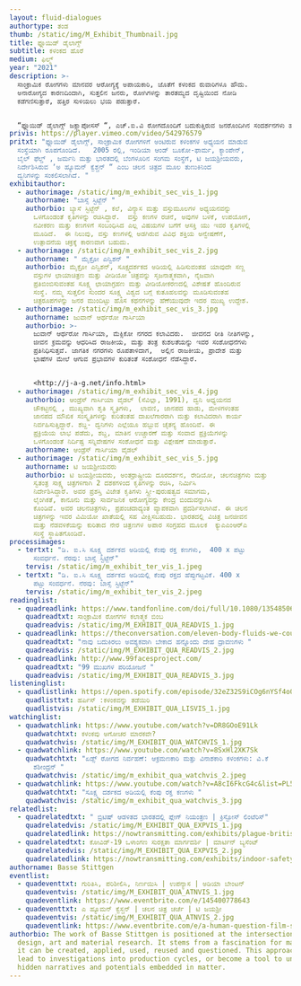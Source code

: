 ```yaml
---
layout: fluid-dialogues
authortype: ತಂಡ
thumb: /static/img/M_Exhibit_Thumbnail.jpg
title: ಫ್ಲೂಯಿಡ್‌ ಡೈಲಾಗ್ಸ್‌
subtitle: ಕಳಂಕದ ಹೊರೆ
medium: ಫಿಲ್ಮ್
year: "2021"
description: >-
  ಸಾಂಕ್ರಾಮಿಕ ರೋಗಗಳು ಮಾನವರ ಆರೋಗ್ಯಕ್ಕೆ ಅಪಾಯಕಾರಿ, ಜೊತೆಗೆ ಕಳಂಕದ ರುವಾರಿಗಳೂ ಹೌದು. 
  ಅನಾರೋಗ್ಯದ ಕಾರಣದಿಂದಾಗಿ, ಸುತ್ತಲಿನ ಜನರು, ರೋಗಿಗಳನ್ನು ತಾರತಮ್ಯದ ದೃಷ್ಟಿಯಿಂದ ನೋಡಿ
  ಕಡೆಗಣಿಸುತ್ತಾರೆ, ಹತ್ತಿರ ಸುಳಿಯಲು ಭಯ ಪಡುತ್ತಾರೆ. 


  “ಫ್ಲೂಯಿಡ್‌ ಡೈಲಾಗ್ಸ್‌ ಜಕ್ಸ್ಟಾಪೋಸಸ್‌ “, ಎಚ್.ಐ.ವಿ ರೋಗದೊಂದಿಗೆ ಬದುಕುತ್ತಿರುವ ಜನರೊಂದಿಗಿನ ಸಂದರ್ಶನಗಳು ಹಾಗೂ ಸೂಕ್ಷ್ಮ ದರ್ಶಕದ ಮೂಲಕ ತೆಗೆಯಲಾದ ಅವರ ರಕ್ತದ ಫುಟೇಜ್‌ ಅನ್ನು ಒಳಗೊಂಡಿದೆ. ಈ ಪ್ರಸ್ತುತೀಕರಣದಲ್ಲಿ,  ಸಾಂಕ್ರಾಮಿಕ ರೋಗದಿಂದಾಗಿ, ಸಾಮಾಜಿಕ ಜೀವನದ ಮೇಲೆ ಆಗುವ ಪರಿಣಾಮಗಳ ಸೂಕ್ಷ್ಮ ಪ್ರತಿಬಿಂಬವು ಗೋಚರವಾಗುತ್ತದೆ.  ರೋಗ ಮತ್ತು ರೋಗಿಗಳ ಬಗೆಗೆ ನಮ್ಮಲ್ಲಿರುವ ತರ್ಕ ವಿಹೀನ ಭೀತಿ ಮತ್ತು ತಪ್ಪು ಕಲ್ಪನೆಯಿಂದಾಗಿ ರೋಗಿಗಳ ಸಾಮಾಜಿಕ ಜೀವನ ಮತ್ತು ಸಂಬಂಧಗಳು ಹೇಗೆ ಹಾನಿಗೀಡಾಗುತ್ತವೆ ಎಂಬುದನ್ನು ಕಲಾವಿದರು ಬೆಳಕಿಗೆ ತಂದಿದ್ದಾರೆ.
privis: https://player.vimeo.com/video/542976579
pritxt: "ಫ್ಲೂಯಿಡ್‌ ಡೈಲಾಗ್ಸ್‌, ಸಾಂಕ್ರಾಮಿಕ ರೋಗಗಳಿಗೆ ಅಂಟಿರುವ ಕಳಂಕಗಳ ಅಧ್ಯಯನ ಮಾಡುವ
  ಸಂಸ್ಥೆಯಾಗಿ ರೂಪಗೊಂಡಿದೆ.   2005 ರಲ್ಲಿ, ಇಂಡಿಯಾ ಆಂಡ್‌ ಬೂಕೋ-ಫಾರ್ಮ, ಕ್ಯಾಂಪೇನ್‌,
  ಬೈಲ್‌ ಫೆಲ್ಡ್ , ಜರ್ಮನಿ ಮತ್ತು ಭಾರತದಲ್ಲಿ ಬೆಂಗಳೂರಿನ ಸಂಗಮ ಸಂಸ್ಥೆಗೆ, ಟಿ ಜಯಶ್ರೀಯವರು,
  ನಿರ್ದೇಶಿಸಿರುವ ʼಅ ಹ್ಯೂಮನ್‌ ಕ್ವೆಶ್ಚನ್‌ “ ಎಂಬ ಚಲನ ಚಿತ್ರದ ಮೂಲ ತುಣುಕಿನಿಂದ
  ದ್ವನಿಗಳನ್ನು ಸಂಕಲಿಸಲಾಗಿದೆ. "
exhibitauthor:
  - authorimage: /static/img/m_exhibit_sec_vis_1.jpg
    authorname: "ಬಾಸ್ಸೆ ಸ್ಟಿಟ್ಜೆನ್‌ "
    authorbio: ಬ್ಯಾಸೆ ಸ್ಟಿಟ್ಜೆನ್‌ ‌, ಕಲೆ, ವಿನ್ಯಾಸ ಮತ್ತು ವಸ್ತುಮೂಲಗಳ ಅಧ್ಯಯನವನ್ನು
      ಒಳಗೊಂಡಂತೆ ಕೃತಿಗಳನ್ನು ರಚಿಸಿದ್ದಾರೆ.  ವಸ್ತು ಕಣಗಳ ರಚನೆ, ಅವುಗಳ ಬಳಕೆ, ಉಪಯೋಗ,
      ನವೀಕರಣ ಮತ್ತು ಕಣಗಳಿಗೆ ಸಂಬಂಧಿಸಿದ ಎಲ್ಲ ವಿಷಯಗಳ ಬಗೆಗೆ ಆಸಕ್ತಿ ಯು ಇವರ ಕೃತಿಗಳಲ್ಲಿ
      ಮೂಡಿದೆ.  ಈ ನಿಲುವು, ವಸ್ತು ಕಣಗಳಲ್ಲಿ ಅಡಗಿರುವ ವಿವಿಧ ಶಕ್ತಿಯ ಅನ್ವೇಷಣೆಗೆ,
      ಉತ್ಪಾದನೆಯ ಚಕ್ರಕ್ಕೆ ಕಾರಣವಾಗ ಬಹುದು.
  - authorimage: /static/img/m_exhibit_sec_vis_2.jpg
    authorname: " ಮೈಕ್ರೋ ಎನ್ವಿಶನ್‌ "
    authorbio: ಮೈಕ್ರೋ ಎನ್ವಿಶನ್‌, ಸೂಕ್ಷ್ಮದರ್ಶಕದ ಅಡಿಯಲ್ಲಿ ಹಿಡಿಸುವಂತಹ ಯಾವುದೇ ಸಣ್ಣ
      ವಸ್ತುಗಳ ಛಾಯಾಚಿತ್ರಣ ಮತ್ತು ವೀಡಿಯೋ ಚಿತ್ರವನ್ನು ಸೃಜನಾತ್ಮಕವಾಗಿ, ನೈಜವಾಗಿ
      ಪ್ರತಿಬಿಂಬಿಸುವಂತಹ ಸೂಕ್ಷ್ಮ ಛಾಯಾಗ್ರಹಣ ಮತ್ತು ವೀಡಿಯೋಕರಣದಲ್ಲಿ ವಿಶೇಷತೆ ಹೊಂದಿರುವ
      ಸಂಸ್ಥೆ. ನಮ್ಮ ಸುತ್ತಲಿನ ಸುಂದರ ಸೂಕ್ಷ್ಮ ವಿಶ್ವದ ಬಗ್ಗೆ ಕುತೂಹಲವನ್ನು ಮೂಡಿಸುವಂತಹ
      ಚಿತ್ರರೂಪಗಳನ್ನು ಜನರ ಮುಂದಿಟ್ಟು ಹೊಸ ಕಥನಗಳನ್ನು ಹೆಣೆಯುವುದೇ ಇದರ ಮುಖ್ಯ ಉದ್ದೇಶ.
  - authorimage: /static/img/m_exhibit_sec_vis_3.jpg
    authorname: ಜುವಾನ್ ಆರ್ಥರೋ ಗಾರ್ಸಿಯಾ
    authorbio: >-
      ಜುವಾನ್ ಆರ್ಥರೋ ಗಾರ್ಸಿಯಾ, ಮೆಕ್ಸಿಕೋ ನಗರದ ಕಲಾವಿದರು.  ಜೀವನದ ರೀತಿ ನೀತಿಗಳನ್ನು,
      ಜೀವನ ಕ್ರಮವನ್ನು ಆಧರಿಸಿದ ರಾಜಕೀಯ, ಮತ್ತು ತಂತ್ರ ಕುಶಲತೆಯನ್ನು ಇವರ ಸಂಶೋಧನೆಗಳು
      ಪ್ರತಿನಿಧಿಸುತ್ತವೆ. ಜಾಗತಿಕ ನಗರಗಳು ರೂಪತಾಳಿದಾಗ,  ಅಲ್ಲಿನ ರಾಜಕೀಯ, ಪ್ರಾದೇಶ ಮತ್ತು
      ಭಾಷೆಗಳ ಮೇಲೆ ಆಗುವ ಪ್ರಭಾವಗಳ ಕುರಿತಂತೆ ಸಂಶೋಧನೆ ನೆಡೆಸಿದ್ದಾರೆ. 


      <http://j-a-g.net/info.html>
  - authorimage: /static/img/m_exhibit_sec_vis_4.jpg
    authorbio: ಆಂಡ್ರೆಸ್‌ ಗಾರ್ಸಿಯಾ ವೈಡಲ್‌ (ಸೆವಿಲ್ಲಾ, 1991), ದ್ವನಿ ಅಧ್ಯಯನದ
      ಚೌಕಟ್ಟಿನಲ್ಲಿ , ಮುಖ್ಯವಾಗಿ ಶೃತಿ ಸ್ಮೃತಿಗಳು,  ಲಾವಣಿ, ಜಾನಪದ ಹಾಡು, ಮೇಳಗಳಂತಹ
      ಜಾನಪದ ಮೌಖಿಕ ಸಂಸ್ಕೃತಿಗಳನ್ನು ಕುರಿತಂತಹ ದಾಖಲೆಗಾರರಾಗಿ ಮತ್ತು ಕಲಾವಿದರಾಗಿ ಕಾರ್ಯ
      ನಿರ್ವಹಿಸುತ್ತಿದ್ದಾರೆ. ಶಬ್ದ- ದ್ವನಿಗಳು ಎಲ್ಲೆಯೂ ಹಬ್ಬುವ ಚೈತನ್ಯ ಹೊಂದಿವೆ. ಈ
      ಪ್ರಕ್ರಿಯೆಯ ಲಾಭ ಪಡೆದು, ಶಬ್ದ, ಮಾತಿನ ಉಚ್ಚಾರಣೆ ಮತ್ತು ಸಂವಾದ ಪ್ರಕ್ರಿಯೆಗಳನ್ನು
      ಒಳಗೊಂಡಂತೆ ನಿರ್ದಿಷ್ಟ ಸನ್ನಿವೇಷಗಳ ಸಂಶೋಧನೆ ಮತ್ತು ವಿಶ್ಲೇಷಣೆ ಮಾಡುತ್ತಾರೆ.
    authorname: ಆಂಡ್ರೆಸ್‌ ಗಾರ್ಸಿಯಾ ವೈಡಲ್‌
  - authorimage: /static/img/m_exhibit_sec_vis_5.jpg
    authorname: ಟಿ ಜಯಶ್ರೀಯವರು
    authorbio: ಟಿ ಜಯಶ್ರೀಯವರು, ಅಂತರ್ರಾಷ್ಟ್ರೀಯ ದೂರದರ್ಶನ, ರೇಡಿಯೋ, ಚಲನಚಿತ್ರಗಳು ಮತ್ತು
      ಸ್ವತಂತ್ರ ಸಾಕ್ಷ್ಯ ಚಿತ್ರಗಳಿಗಾಗಿ 2 ದಶಕಗಳಿಂದ ಕೃತಿಗಳನ್ನು ರಚಿಸಿ, ನಿರ್ಮಿಸಿ
      ನಿರ್ದೇಶಿಸಿದ್ದಾರೆ. ಅವರ ಪ್ರಶಸ್ತಿ ವಿಜೇತ ಕೃತಿಗಳು ಸ್ತ್ರೀ-ಪುರುಷತ್ವದ ಸಮಾಗಮ,
      ಲೈಂಗಿಕತೆ, ಕಾನೂನು ಮತ್ತು ಸಾರ್ವಜನಿಕ ಆರೋಗ್ಯವನ್ನು ಕೇಂದ್ರ ಬಿಂದುವನ್ನಾಗಿಸಿ
      ಕೊಂಡಿವೆ. ಅವರ ಚಲನಚಿತ್ರಗಳು, ಪ್ರಪಂಚದಾದ್ಯಂತ ವ್ಯಾಪಕವಾಗಿ ಪ್ರದರ್ಶಿಸಲಾಗಿವೆ. ಈ ಚಲನ
      ಚಿತ್ರಗಳನ್ನು ಇವರ ವಿಮಿಯೋ ಖಾತೆಯಲ್ಲಿ ಸಹ ವೀಕ್ಷಿಸಬಹುದು. ಭಾರತದಲ್ಲಿ ವಿಚಿತ್ರ ಜನಜೀವನ
      ಮತ್ತು ನೆಡವಳಿಕೆಯನ್ನು ಕುರಿತಾದ ನೇರ ಚಿತ್ರಣಗಳ ಅಪಾರ ಸಂಗ್ರಹದ ಮೂಲಕ  ಕ್ಯುಎಎಂಆರ್‌ಎ
      ಸಂಸ್ಥೆ ಸ್ಥಾಪಿತಗೊಂಡಿದೆ.
processimages:
  - tertxt: "ಡಿ. ಐ.ಸಿ ಸೂಕ್ಷ್ಮ ದರ್ಶಕದ ಅಡಿಯಲ್ಲಿ ಕೆಂಪು ರಕ್ತ ಕಣಗಳು,  400 x ಪಟ್ಟು
      ಸಂವರ್ಧನೆ. ನೆರವು: ಬಾಸ್ಸೆ ಸ್ಟಿಟ್ಜೆನ್"
    tervis: /static/img/m_exhibit_ter_vis_1.jpeg
  - tertxt: "ಡಿ. ಐ.ಸಿ ಸೂಕ್ಷ್ಮ ದರ್ಶಕದ ಅಡಿಯಲ್ಲಿ ಕೆಂಪು ರಕ್ತದ ಹೆಪ್ಪುಗಟ್ಟವಿಕೆ. 400 x
      ಪಟ್ಟು ಸಂವರ್ಧನೆ. ನೆರವು: ಬಾಸ್ಸೆ ಸ್ಟಿಟ್ಜೆನ್"
    tervis: /static/img/m_exhibit_ter_vis_2.jpeg
readinglist:
  - quadreadlink: https://www.tandfonline.com/doi/full/10.1080/13548506.2019.1705991
    quadreadtxt: ಸಾಂಕ್ರಾಮಿಕ ರೋಗಗಳ ಕಲಾತ್ಮಕ ಬಿಂಬ
    quadreadvis: /static/img/M_EXHIBIT_QUA_READVIS_1.jpg
  - quadreadlink: https://theconversation.com/eleven-body-fluids-we-couldnt-live-without-49568
    quadreadtxt: "ನಾವು ಬದುಕಿರಲು ಅವಶ್ಯಕವಾಗಿ ಬೇಕಾದ ಹನ್ನೊಂದು ದೇಹ ದ್ರಾವಣಗಳು "
    quadreadvis: /static/img/M_EXHIBIT_QUA_READVIS_2.jpg
  - quadreadlink: http://www.99facesproject.com/
    quadreadtxt: "99 ಮುಖಗಳ ಪರಿಯೋಜನೆ "
    quadreadvis: /static/img/M_EXHIBIT_QUA_READVIS_3.jpg
listeninglist:
  - quadlistlink: https://open.spotify.com/episode/32eZ32S9iCOg6nYSf4o08q
    quadlisttxt: ಹರ್ಪಿಸ್‌ :ಕಳಂಕವನ್ನು ತಡೆಯಿರಿ
    quadlistvis: /static/img/M_EXHIBIT_QUA_LISVIS_1.jpg
watchinglist:
  - quadwatchlink: https://www.youtube.com/watch?v=DR8GOoE91Lk
    quadwatchtxt: ಕಳಂಕವು ಅಗೋಚರ ಮಾರಕವೇ?
    quadwatchvis: /static/img/M_EXHIBIT_QUA_WATCHVIS_1.jpg
  - quadwatchlink: https://www.youtube.com/watch?v=8SxHl2XK7Sk
    quadwatchtxt: "ಏಡ್ಸ್‌ ರೋಗದ ನಿರ್ವಹಣೆ: ಆಕ್ರಮಣಕಾರಿ ಮತ್ತು ವಿನಾಶಕಾರಿ ಕಳಂಕಗಳು: ವಿ.ಕೆ
      ಶಶೀಂದ್ರನ್‌ "
    quadwatchvis: /static/img/m_exhibit_qua_watchvis_2.jpeg
  - quadwatchlink: https://www.youtube.com/watch?v=A8cI6FkcG4c&list=PL50lcL7KylCA5uD-60rS4QQ6HAR2JN97R&index=10
    quadwatchtxt: "ಸೂಕ್ಷ್ಮ ದರ್ಶಕದ ಅಡಿಯಲ್ಲಿ ಕೆಂಪು ರಕ್ತ ಕಣಗಳು "
    quadwatchvis: /static/img/m_exhibit_qua_watchvis_3.jpg
relatedlist:
  - quadrelatedtxt: " ಬ್ರಿಟಿಷ್‌ ಆಡಳಿತದ ಭಾರತದಲ್ಲಿ ಪ್ಲೇಗ್‌ ನಿಯಂತ್ರಣ | ಕ್ರಿಸ್ಟೋಸ್‌ ಲಿಂಟೆರಿಸ್‌"
    quadrelatedvis: /static/img/M_EXHIBIT_QUA_EXPVIS_1.jpg
    quadrelatedlink: https://nowtransmitting.com/exhibits/plague-british-india/
  - quadrelatedtxt: ಕೋವಿಡ್-19 ‌ಒಳಾಂಗಣ ಸುರಕ್ಷತಾ ಮಾರ್ಗದರ್ಶಿ | ಮಾರ್ಟಿನ್‌ ಬ್ಯಸೆಂಟ್
    quadrelatedvis: /static/img/M_EXHIBIT_QUA_EXPVIS_2.jpg
    quadrelatedlink: https://nowtransmitting.com/exhibits/indoor-safety-guidelines/
authorname: Basse Stittgen
eventlist:
  - quadeventtxt: ಗುರಿತಿಸಿ, ಪರಿಶೀಲಿಸಿ, ನಿರ್ಣಯಿಸಿ | ಉಪನ್ಯಾಸ | ಅಡಿಯಾ ಬೇಂಟನ್‌
    quadeventvis: /static/img/M_EXHIBIT_QUA_ATNVIS_1.jpg
    quadeventlink: https://www.eventbrite.com/e/145400778643
  - quadeventtxt: ಎ ಹ್ಯೂಮನ್‌ ಕ್ವೆಸ್ಚನ್‌ | ಚಲನ ಚಿತ್ರ ಚರ್ಚೆ | ಟಿ ಜಯಶ್ರೀ
    quadeventvis: /static/img/M_EXHIBIT_QUA_ATNVIS_2.jpg
    quadeventlink: https://www.eventbrite.com/e/a-human-question-film-screening-discussion-registration-145821204147
authorbio: The work of Basse Stittgen is positioned at the intersection of
  design, art and material research. It stems from a fascination for matter, how
  it can be created, applied, used, reused and questioned. This approach might
  lead to investigations into production cycles, or become a tool to unfold
  hidden narratives and potentials embedded in matter.
---
```

